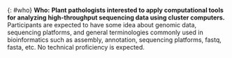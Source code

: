 {: #who}
**Who:**
**Plant pathologists interested to apply computational tools for analyzing high-throughput sequencing data using cluster computers.**
Participants are expected to have some idea about genomic data, 
sequencing platforms, and general terminologies commonly used in 
bioinformatics such as assembly, annotation, sequencing platforms, 
fastq, fasta, etc. No technical proficiency is expected.
